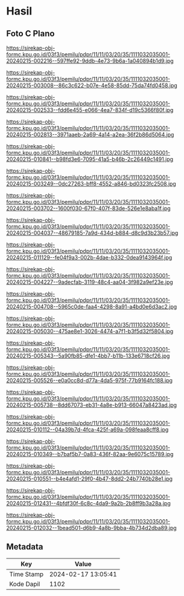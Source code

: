 # Hasil

## Foto C Plano

https://sirekap-obj-formc.kpu.go.id/03f3/pemilu/pdpr/11/11/03/20/35/1111032035001-20240215-002216--597ffe92-9ddb-4e73-9b6a-1a040894b1d9.jpg

https://sirekap-obj-formc.kpu.go.id/03f3/pemilu/pdpr/11/11/03/20/35/1111032035001-20240215-003008--86c3c622-b07e-4e58-85dd-75da74fd0458.jpg

https://sirekap-obj-formc.kpu.go.id/03f3/pemilu/pdpr/11/11/03/20/35/1111032035001-20240215-002533--fdd6e455-e066-4ea7-834f-d19c5366f80f.jpg

https://sirekap-obj-formc.kpu.go.id/03f3/pemilu/pdpr/11/11/03/20/35/1111032035001-20240215-002813--3971aaeb-2a69-4a14-a2ea-36f2b86d5064.jpg

https://sirekap-obj-formc.kpu.go.id/03f3/pemilu/pdpr/11/11/03/20/35/1111032035001-20240215-010841--b98fd3e6-7095-41a5-b46b-2c26449c1491.jpg

https://sirekap-obj-formc.kpu.go.id/03f3/pemilu/pdpr/11/11/03/20/35/1111032035001-20240215-003249--0dc27263-bff8-4552-a846-bd0323fc2508.jpg

https://sirekap-obj-formc.kpu.go.id/03f3/pemilu/pdpr/11/11/03/20/35/1111032035001-20240215-003702--1600f030-67f0-407f-83de-526e1e8aba1f.jpg

https://sirekap-obj-formc.kpu.go.id/03f3/pemilu/pdpr/11/11/03/20/35/1111032035001-20240215-004037--48679185-7a9d-434d-b884-d8c9d3b23b57.jpg

https://sirekap-obj-formc.kpu.go.id/03f3/pemilu/pdpr/11/11/03/20/35/1111032035001-20240215-011129--fe04f9a3-002b-4dae-b332-0dea9143964f.jpg

https://sirekap-obj-formc.kpu.go.id/03f3/pemilu/pdpr/11/11/03/20/35/1111032035001-20240215-004227--9adecfab-3119-48c4-aa04-3f982a9ef23e.jpg

https://sirekap-obj-formc.kpu.go.id/03f3/pemilu/pdpr/11/11/03/20/35/1111032035001-20240215-004708--5965c0de-faa4-4298-8a91-a4bd0e6d3ac2.jpg

https://sirekap-obj-formc.kpu.go.id/03f3/pemilu/pdpr/11/11/03/20/35/1111032035001-20240215-005030--475ae8e1-3026-4474-a7f1-b3f5d32f5804.jpg

https://sirekap-obj-formc.kpu.go.id/03f3/pemilu/pdpr/11/11/03/20/35/1111032035001-20240215-005343--5a90fb85-dfe1-4bb7-b11b-133e6718cf26.jpg

https://sirekap-obj-formc.kpu.go.id/03f3/pemilu/pdpr/11/11/03/20/35/1111032035001-20240215-005526--e0a0cc8d-d77a-4da5-975f-77b9164fc188.jpg

https://sirekap-obj-formc.kpu.go.id/03f3/pemilu/pdpr/11/11/03/20/35/1111032035001-20240215-005738--8dd67073-eb31-4a8e-b913-66047a8423ad.jpg

https://sirekap-obj-formc.kpu.go.id/03f3/pemilu/pdpr/11/11/03/20/35/1111032035001-20240215-010112--04a39b7d-4fca-425f-a69a-098feaa8cff8.jpg

https://sirekap-obj-formc.kpu.go.id/03f3/pemilu/pdpr/11/11/03/20/35/1111032035001-20240215-010349--b7baf5b7-0a83-436f-82aa-9e6075c15789.jpg

https://sirekap-obj-formc.kpu.go.id/03f3/pemilu/pdpr/11/11/03/20/35/1111032035001-20240215-010551--b4e4afd1-29f0-4b47-8dd2-24b7740b28e1.jpg

https://sirekap-obj-formc.kpu.go.id/03f3/pemilu/pdpr/11/11/03/20/35/1111032035001-20240215-012431--4bfdf30f-6c8c-4da9-9a2b-2b8ff9b3a28a.jpg

https://sirekap-obj-formc.kpu.go.id/03f3/pemilu/pdpr/11/11/03/20/35/1111032035001-20240215-012032--1bead501-d6b9-4a8b-9bba-4b734d2dba89.jpg


## Metadata

| Key        | Value               |
| ---------- | ------------------- |
| Time Stamp | 2024-02-17 13:05:41 |
| Kode Dapil | 1102                |



